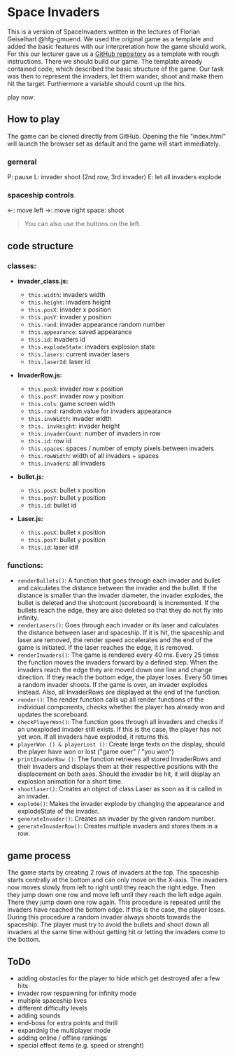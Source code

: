 # Space Invaders
This is a version of SpaceInvaders written in the lectures of Florian Geiselhart @hfg-gmuend.
We used the original game as a template and added the basic features with our interpretation how the game should work.
For this our lecturer gave us a [GitHub repository](github.com/hfgcoding/01_03_spacebase/) as a template with rough instructions.
There we should build our game. The template already contained code, which described the basic structure of the game.
Our task was then to represent the invaders, let them wander, shoot and make them hit the target.
Furthermore a variable should count up the hits.

play now: [](https://itmr-dev.de/invaders)

## How to play
The game can be cloned directly from GitHub.
Opening the file "index.html" will launch the browser set as default and the game will start immediately.

### gerneral
<kdb>P</kdb>: pause
<kdb>L</kdb>: invader shoot (2nd row, 3rd invader)
<kdb>E</kdb>: let all invaders explode

### spaceship controls
<kdb>←</kdb>: move left
<kdb>→</kdb>: move right
<kdb>space</kdb>: shoot

> You can also use the buttons on the left.

## code structure

### classes:  
* **invader_class.js:**
  * `this.width`: invaders width
  * `this.height`: invaders height
  * `this.posX`: invader x position
  * `this.posY`: invader y position
  * `this.rand`: invader appearance random number
  * `this.appearance`: saved appearance
  * `this.id`: invaders id
  * `this.explodeState`: invaders explosion state
  * `this.lasers`: current invader lasers
  * `this.laserId`: laser id

* **InvaderRow.js:**
  * `this.posX`: invader row x position
  * `this.posY`: invader row y position
  * `this.cols`: game screen width
  * `this.rand`: random value for invaders appearance
  * `this.invWidth`: invader width
  * `this. invHeight`: invader height
  * `this.invaderCount`: number of invaders in row
  * `this.id`: row id
  * `this.spaces`: spaces / number of empty pixels between invaders
  * `this.rowWidth`: width of all invaders + spaces
  * `this.invaders`: all invaders

* **bullet.js:**
  * `this.posX`: bullet x position
  * `this.posY`: bullet y position
  * `this.id`: bullet id

* **Laser.js:**
  * `this.posX`: bullet x position
  * `this.posY`: bullet y position
  * `this.id`: laser id#

### functions:
* `renderBullets()`: A function that goes through each invader and bullet and calculates the distance between the invader and the bullet. If the distance is smaller than the invader diameter, the invader explodes, the bullet is deleted and the shotcount (scoreboard) is incremented. If the bullets reach the edge, they are also deleted so that they do not fly into infinity.  
* `renderLasers()`: Goes through each invader or its laser and calculates the distance between laser and spaceship. If it is hit, the spaceship and laser are removed, the render speed accelerates and the end of the game is initiated. If the laser reaches the edge, it is removed.  
* `renderInvaders()`: The game is rendered every 40 ms. Every 25 times the function moves the invaders forward by a defined step. When the invaders reach the edge they are moved down one line and change direction. If they reach the bottom edge, the player loses. Every 50 times a random invader shoots. If the game is over, an invader explodes instead. Also, all InvaderRows are displayed at the end of the function.  
* `render()`: The render function calls up all render functions of the individual components, checks whether the player has already won and updates the scoreboard.  
* `checkPlayerWon()`: The function goes through all invaders and checks if an unexploded invader still exists. If this is the case, the player has not yet won. If all invaders have exploded, it returns this.  
* `playerWon () & playerLost ()`: Create large texts on the display, should the player have won or lost ("game over" / "you won")  
* `printInvaderRow ()`: The function retrieves all stored InvaderRows and their Invaders and displays them at their respective positions with the displacement on both axes. Should the invader be hit, it will display an explosion animation for a short time.  
* `shootlaser()`: Creates an object of class Laser as soon as it is called in an invader.  
* `explode()`: Makes the invader explode by changing the appearance and explodeState of the invader.  
* `generateInvader()`: Creates an invader by the given random number.  
* `generateInvaderRow()`: Creates multiple invaders and stores them in a row.  

## game process

The game starts by creating 2 rows of invaders at the top.
The spaceship starts centrally at the bottom and can only move on the X-axis.
The invaders now moves slowly from left to right until they reach the right edge.
Then they jump down one row and move left until they reach the left edge again.
There they jump down one row again.
This procedure is repeated until the invaders have reached the bottom edge.
If this is the case, the player loses. During this procedure a random invader always shoots towards the spaceship.
The player must try to avoid the bullets and shoot down all invaders at the same time without getting hit or letting the invaders come to the bottom.

## ToDo
* adding obstacles for the player to hide which get destroyed afer a few hits
* invader row respawning for infinity mode
* multiple spaceship lives
* different difficulty levels
* adding sounds
* end-boss for extra points and thrill
* expandnig the multiplayer mode
* adding online / offline rankings
* special effect items (e.g. speed or strenght)
